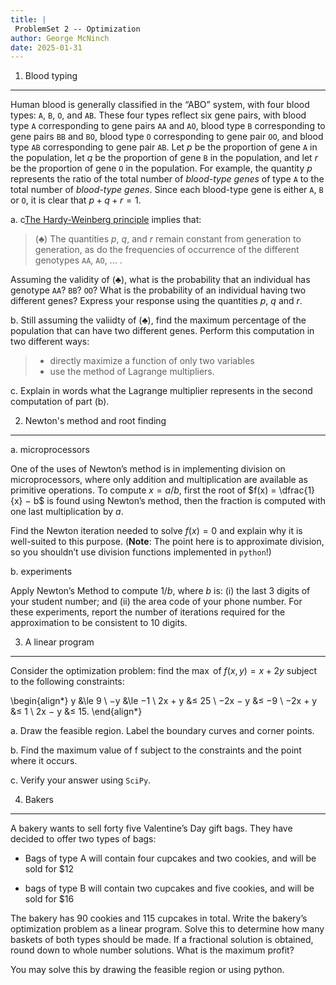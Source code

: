 ```yaml
---
title: |
 ProblemSet 2 -- Optimization
author: George McNinch
date: 2025-01-31
---
```


1. Blood typing
--------------

Human blood is generally classified in the “ABO” system, with four
blood types: `A`, `B`, `O`, and `AB`. These four types reflect six
gene pairs, with blood type `A` corresponding to gene pairs `AA` and
`AO`, blood type `B` corresponding to gene pairs `BB` and `BO`, blood
type `O` corresponding to gene pair `OO`, and blood type `AB`
corresponding to gene pair `AB`. Let $p$ be the proportion of gene `A`
in the population, let $q$ be the proportion of gene `B` in the
population, and let $r$ be the proportion of gene `O` in the
population. For example, the quantity $p$ represents the ratio of the
total number of *blood-type genes* of type `A` to the total number of
*blood-type genes*. Since each blood-type gene is either `A`, `B` or
`O`, it is clear that $p + q + r = 1$.


a. c[The Hardy-Weinberg
   principle](https://en.wikipedia.org/wiki/Hardy%E2%80%93Weinberg_principle)
   implies that:

   > $(\clubsuit)$ The quantities $p$, $q$, and $r$ remain constant from
   > generation to generation, as do the frequencies of occurrence of
   > the different genotypes  `AA`, `AO`, ... .

   Assuming the validity of $(\clubsuit)$, what is the probability
   that an individual has genotype `AA`? `BB`? `OO`? What is the
   probability of an individual having two different genes?  Express
   your response using the quantities $p$, $q$ and $r$.

b. Still assuming the valiidty of $(\clubsuit)$, find the maximum
   percentage of the population that can have two different genes.
   Perform this computation in two different ways:
 
   >  - directly maximize a function of only two variables
   >  - use the method of Lagrange multipliers.

c. Explain in words what the Lagrange multiplier represents in the
   second computation of part (b).


2. Newton's method and root finding
-----------------------------------

a. microprocessors

   One of the uses of Newton’s method is in implementing division on
   microprocessors, where only addition and multiplication are
   available as primitive operations. To compute $x = a/b$, first the
   root of $f(x) = \dfrac{1}{x} − b$ is found using Newton’s method, then the
   fraction is computed with one last multiplication by $a$.

   Find the Newton iteration needed to solve $f(x) = 0$ and explain
   why it is well-suited to this purpose. (**Note**: The point here is
   to approximate division, so you shouldn’t use division functions
   implemented in `python`!)

b. experiments

   Apply Newton’s Method to compute $1/b$, where $b$ is: (i) the last
   3 digits of your student number; and (ii) the area code of your
   phone number. For these experiments, report the number of
   iterations required for the approximation to be consistent to 10
   digits.


3. A linear program
-------------

   Consider the optimization problem: find the $\max$ of $f(x, y) = x + 2y$ subject to the
   following constraints:
   
   \begin{align*}
   y &\le 9 \\
   −y &\le −1 \\
   2x + y &≤ 25 \\
   −2x − y &≤ −9 \\
   −2x + y &≤ 1 \\
   2x − y &≤ 15.
   \end{align*}
   
   a. Draw the feasible region. Label the boundary curves and corner points.

   b. Find the maximum value of f subject to the constraints and the
      point where it occurs.

   c. Verify your answer using `SciPy`.

4. Bakers
---------------

   A bakery wants to sell forty five Valentine’s Day gift bags. They
   have decided to offer two types of bags: 
   
   - Bags of type A will contain four cupcakes and two cookies, and
     will be sold for $12
   
   - bags of type B will contain two cupcakes and five cookies, and
     will be sold for $16
   
   The bakery has 90 cookies and 115 cupcakes in total.  Write the
   bakery’s optimization problem as a linear program. Solve this to
   determine how many baskets of both types should be made. If a
   fractional solution is obtained, round down to whole number
   solutions. What is the maximum profit? 
   
   You may solve this by drawing the feasible region or using python.

